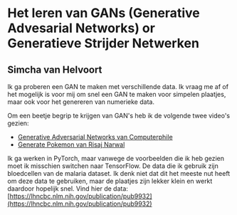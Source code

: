 # Het leren van GANs (Generative Advesarial Networks) or Generatieve Strijder Netwerken
## Simcha van Helvoort
Ik ga proberen een GAN te maken met verschillende data. Ik vraag me af of het mogelijk is voor mij om snel een GAN te maken voor simpelen plaatjes, maar ook voor het genereren van numerieke data. 

Om een beetje begrip te krijgen van GAN's heb ik de volgende twee video's gezien:
- [Generative Adversarial Networks van Computerphile](https://www.youtube.com/watch?v=Sw9r8CL98N0)
- [Generate Pokemon van Risaj Narwal](https://www.youtube.com/watch?v=yz6dNf7X7SA)

Ik ga werken in PyTorch, maar vanwege de voorbeelden die ik heb gezien moet ik misschien switchen naar TensorFlow. De data die ik gebruik zijn bloedcellen van de malaria dataset. Ik denk niet dat dit het meeste nut heeft om deze data te gebruiken, maar de plaatjes zijn lekker klein en werkt daardoor hopelijk snel. Vind hier de data:
[https://lhncbc.nlm.nih.gov/publication/pub9932](https://lhncbc.nlm.nih.gov/publication/pub9932)